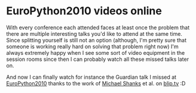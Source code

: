 # EuroPython2010 videos online

With every conference each attended faces at least once the problem that there
are multiple interesting talks you'd like to attend at the same time. Since
splitting yourself is still not an option (although, I'm pretty sure that
someone is working really hard on solving that problem right now) I'm always
extremely happy when I see some sort of video equipment in the session rooms
since then I can probably watch all these missed talks later on.

And now I can finally watch for instance the Guardian talk I missed at
[EuroPython2010](http://europython.eu) thanks to the work of [Michael
Shanks](http://twitter.com/kamaelian) et al. on
[blip.tv](http://europythonvideos.blip.tv/) :D
